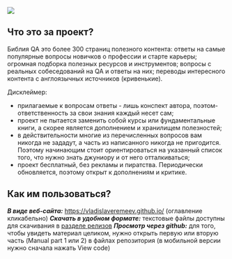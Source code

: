 ![](https://habrastorage.org/webt/un/ke/6d/unke6dmjxotrhtuqkkmppy88hqy.jpeg)

## Что это за проект?
Библия QA это более 300 страниц полезного контента:
ответы на самые популярные вопросы новичков о профессии и старте карьеры;
огромная подборка полезных ресурсов и инструментов;
вопросы с реальных собеседований на QA и ответы на них; 
переводы интересного контента с англоязычных источников (кривенькие).

Дисклеймер:
- прилагаемые к вопросам ответы - лишь конспект автора, поэтом- ответственность за свои знания каждый несет сам;
- проект не пытается заменить собой курсы или фундаментальные книги, а скорее является дополнением и хранилищем полезностей;
- в действительности многие из перечисленных вопросов вам никогда не зададут,  а часть из написанного никогда не пригодится. Поэтому начинающим стоит ориентироваться на указанный список того, что нужно знать джуниору и от него отталкиваться;
- проект бесплатный, без рекламы и пиратства. Периодически обновляется, поэтому открыт к дополнениям и критике.
## Как им пользоваться?
***В виде веб-сайта:***
 https://vladislaveremeev.github.io/ (оглавление кликабельно)
***Скачать в удобном формате:*** 
текстовые файлы доступны для скачивания в [разделе релизов](https://github.com/VladislavEremeev/QA_bible/releases)
***Просмотр через github:*** 
для того, чтобы увидеть материал целиком, нужно открыть первую или вторую часть (Manual part 1 или 2) в файлах репозитория (в мобильной версии нужно сначала нажать View code)


